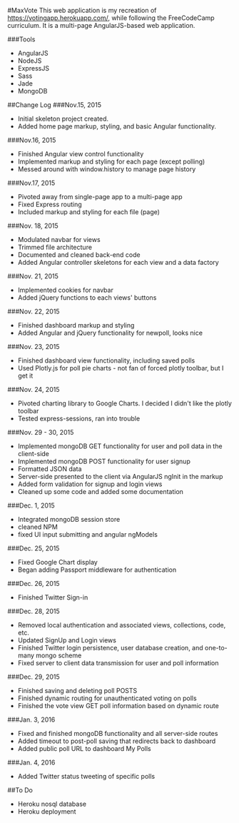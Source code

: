 #MaxVote
This web application is my recreation of https://votingapp.herokuapp.com/, while following
the FreeCodeCamp curriculum. It is a multi-page AngularJS-based web application.

###Tools
  * AngularJS
  * NodeJS
  * ExpressJS
  * Sass
  * Jade
  * MongoDB

##Change Log
###Nov.15, 2015
  * Initial skeleton project created.
  * Added home page markup, styling, and basic Angular functionality.

###Nov.16, 2015
  * Finished Angular view control functionality
  * Implemented markup and styling for each page (except polling)
  * Messed around with window.history to manage page history

###Nov.17, 2015
  * Pivoted away from single-page app to a multi-page app
  * Fixed Express routing
  * Included markup and styling for each file (page)

###Nov. 18, 2015
  * Modulated navbar for views
  * Trimmed file architecture
  * Documented and cleaned back-end code
  * Added Angular controller skeletons for each view and a data factory

###Nov. 21, 2015
  * Implemented cookies for navbar
  * Added jQuery functions to each views' buttons

###Nov. 22, 2015
  * Finished dashboard markup and styling
  * Added Angular and jQuery functionality for newpoll, looks nice

###Nov. 23, 2015
  * Finished dashboard view functionality, including saved polls
  * Used Plotly.js for poll pie charts - not fan of forced plotly toolbar, but I get it

###Nov. 24, 2015
  * Pivoted charting library to Google Charts. I decided I didn't like the plotly toolbar
  * Tested express-sessions, ran into trouble

###Nov. 29 - 30, 2015
  * Implemented mongoDB GET functionality for user and poll data in the client-side
  * Implemented mongoDB POST functionality for user signup
  * Formatted JSON data
  * Server-side presented to the client via AngularJS ngInit in the markup
  * Added form validation for signup and login views
  * Cleaned up some code and added some documentation

###Dec. 1, 2015
  * Integrated mongoDB session store
  * cleaned NPM
  * fixed UI input submitting and angular ngModels

###Dec. 25, 2015
  * Fixed Google Chart display
  * Began adding Passport middleware for authentication

###Dec. 26, 2015
  * Finished Twitter Sign-in

###Dec. 28, 2015
  * Removed local authentication and associated views, collections, code, etc.
  * Updated SignUp and Login views
  * Finished Twitter login persistence, user database creation, and one-to-many mongo scheme
  * Fixed server to client data transmission for user and poll information

###Dec. 29, 2015
  * Finished saving and deleting poll POSTS
  * Finished dynamic routing for unauthenticated voting on polls
  * Finished the vote view GET poll information based on dynamic route

###Jan. 3, 2016
  * Fixed and finished mongoDB functionality and all server-side routes
  * Added timeout to post-poll saving that redirects back to dashboard
  * Added public poll URL to dashboard My Polls

###Jan. 4, 2016
  * Added Twitter status tweeting of specific polls

##To Do
  * Heroku nosql database
  * Heroku deployment
